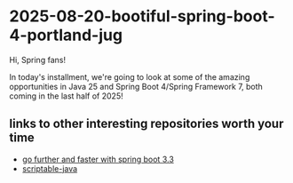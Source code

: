 # 2025-08-20-bootiful-spring-boot-4-portland-jug

Hi, Spring fans!

In today's installment, we're going to look at some of the amazing opportunities in Java 25 and Spring Boot 4/Spring Framework 7, both coming in the last half of 2025! 

## links to other interesting repositories worth your time

* [go further and faster with spring boot 3.3](https://github.com/spring-tips/go-further-and-faster-with-spring-boot-3-3.git)
* [scriptable-java](https://github.com/joshlong-attic/scriptable-java.git)

